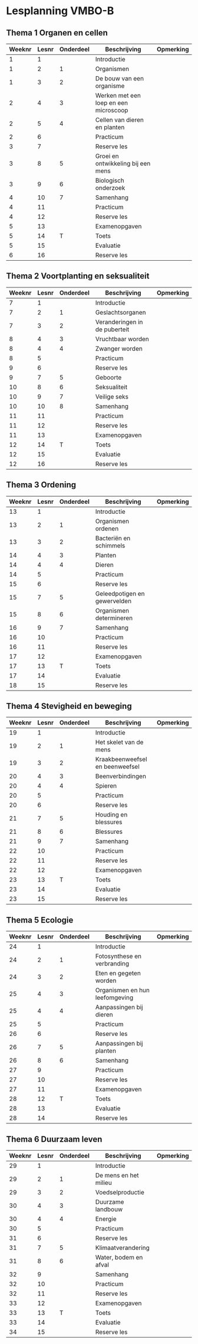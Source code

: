 # Lesplanning VMBO-B


## Thema 1 Organen en cellen

| Weeknr | Lesnr | Onderdeel | Beschrijving                          | Opmerking |
|--------|-------|-----------|---------------------------------------|-----------|
| 1      | 1     |           | Introductie                           |           |
| 1      | 2     | 1         | Organismen                            |           |
| 1      | 3     | 2         | De bouw van een organisme             |           |
| 2      | 4     | 3         | Werken met een loep en een microscoop |           |
| 2      | 5     | 4         | Cellen van dieren en planten          |           |
| 2      | 6     |           | Practicum                             |           |
| 3      | 7     |           | Reserve les                           |           |
| 3      | 8     | 5         | Groei en ontwikkeling bij een mens    |           |
| 3      | 9     | 6         | Biologisch onderzoek                  |           |
| 4      | 10    | 7         | Samenhang                             |           |
| 4      | 11    |           | Practicum                             |           |
| 4      | 12    |           | Reserve les                           |           |
| 5      | 13    |           | Examenopgaven                         |           |
| 5      | 14    | T         | Toets                                 |           |
| 5      | 15    |           | Evaluatie                             |           |
| 6      | 16    |           | Reserve les                           |           |

## Thema 2 Voortplanting en seksualiteit

| Weeknr | Lesnr | Onderdeel | Beschrijving                  | Opmerking |
|--------|-------|-----------|-------------------------------|-----------|
| 7      | 1     |           | Introductie                   |           |
| 7      | 2     | 1         | Geslachtsorganen              |           |
| 7      | 3     | 2         | Veranderingen in de puberteit |           |
| 8      | 4     | 3         | Vruchtbaar worden             |           |
| 8      | 4     | 4         | Zwanger worden                |           |
| 8      | 5     |           | Practicum                     |           |
| 9      | 6     |           | Reserve les                   |           |
| 9      | 7     | 5         | Geboorte                      |           |
| 10     | 8     | 6         | Seksualiteit                  |           |
| 10     | 9     | 7         | Veilige seks                  |           |
| 10     | 10    | 8         | Samenhang                     |           |
| 11     | 11    |           | Practicum                     |           |
| 11     | 12    |           | Reserve les                   |           |
| 11     | 13    |           | Examenopgaven                 |           |
| 12     | 14    | T         | Toets                         |           |
| 12     | 15    |           | Evaluatie                     |           |
| 12     | 16    |           | Reserve les                   |           |

## Thema 3 Ordening

| Weeknr | Lesnr | Onderdeel | Beschrijving                 | Opmerking |
|--------|-------|-----------|------------------------------|-----------|
| 13     | 1     |           | Introductie                  |           |
| 13     | 2     | 1         | Organismen ordenen           |           |
| 13     | 3     | 2         | Bacteriën en schimmels       |           |
| 14     | 4     | 3         | Planten                      |           |
| 14     | 4     | 4         | Dieren                       |           |
| 14     | 5     |           | Practicum                    |           |
| 15     | 6     |           | Reserve les                  |           |
| 15     | 7     | 5         | Geleedpotigen en gewervelden |           |
| 15     | 8     | 6         | Organismen determineren      |           |
| 16     | 9     | 7         | Samenhang                    |           |
| 16     | 10    |           | Practicum                    |           |
| 16     | 11    |           | Reserve les                  |           |
| 17     | 12    |           | Examenopgaven                |           |
| 17     | 13    | T         | Toets                        |           |
| 17     | 14    |           | Evaluatie                    |           |
| 18     | 15    |           | Reserve les                  |           |

## Thema 4 Stevigheid en beweging

| Weeknr | Lesnr | Onderdeel | Beschrijving                  | Opmerking |
|--------|-------|-----------|-------------------------------|-----------|
| 19     | 1     |           | Introductie                   |           |
| 19     | 2     | 1         | Het skelet van de mens        |           |
| 19     | 3     | 2         | Kraakbeenweefsel en beenweefsel |         |
| 20     | 4     | 3         | Beenverbindingen              |           |
| 20     | 4     | 4         | Spieren                       |           |
| 20     | 5     |           | Practicum                     |           |
| 20     | 6     |           | Reserve les                   |           |
| 21     | 7     | 5         | Houding en blessures          |           |
| 21     | 8     | 6         | Blessures                     |           |
| 21     | 9     | 7         | Samenhang                     |           |
| 22     | 10    |           | Practicum                     |           |
| 22     | 11    |           | Reserve les                   |           |
| 22     | 12    |           | Examenopgaven                 |           |
| 23     | 13    | T         | Toets                         |           |
| 23     | 14    |           | Evaluatie                     |           |
| 23     | 15    |           | Reserve les                   |           |

## Thema 5 Ecologie

| Weeknr | Lesnr | Onderdeel | Beschrijving                  | Opmerking |
|--------|-------|-----------|-------------------------------|-----------|
| 24     | 1     |           | Introductie                   |           |
| 24     | 2     | 1         | Fotosynthese en verbranding   |           |
| 24     | 3     | 2         | Eten en gegeten worden        |           |
| 25     | 4     | 3         | Organismen en hun leefomgeving|           |
| 25     | 4     | 4         | Aanpassingen bij dieren       |           |
| 25     | 5     |           | Practicum                     |           |
| 26     | 6     |           | Reserve les                   |           |
| 26     | 7     | 5         | Aanpassingen bij planten      |           |
| 26     | 8     | 6         | Samenhang                     |           |
| 27     | 9     |           | Practicum                     |           |
| 27     | 10    |           | Reserve les                   |           |
| 27     | 11    |           | Examenopgaven                 |           |
| 28     | 12    | T         | Toets                         |           |
| 28     | 13    |           | Evaluatie                     |           |
| 28     | 14    |           | Reserve les                   |           |

## Thema 6 Duurzaam leven

| Weeknr | Lesnr | Onderdeel | Beschrijving          | Opmerking |
|--------|-------|-----------|-----------------------|-----------|
| 29     | 1     |           | Introductie           |           |
| 29     | 2     | 1         | De mens en het milieu |           |
| 29     | 3     | 2         | Voedselproductie      |           |
| 30     | 4     | 3         | Duurzame landbouw     |           |
| 30     | 4     | 4         | Energie               |           |
| 30     | 5     |           | Practicum             |           |
| 31     | 6     |           | Reserve les           |           |
| 31     | 7     | 5         | Klimaatverandering    |           |
| 31     | 8     | 6         | Water, bodem en afval |           |
| 32     | 9     |           | Samenhang             |           |
| 32     | 10    |           | Practicum             |           |
| 32     | 11    |           | Reserve les           |           |
| 33     | 12    |           | Examenopgaven         |           |
| 33     | 13    | T         | Toets                 |           |
| 33     | 14    |           | Evaluatie             |           |
| 34     | 15    |           | Reserve les           |           |
